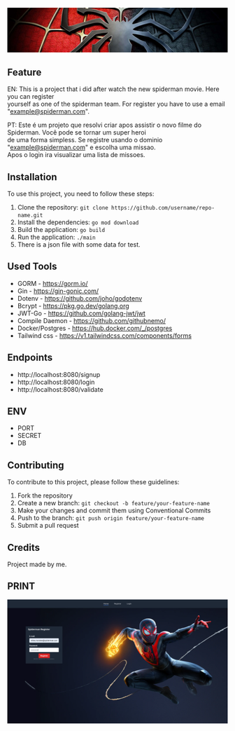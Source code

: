<p align="center">
  <img src="./assets/logo.jpg" alt="Spider readme">
</p>

## Feature 
EN:
This is a project that i did after watch the new spiderman movie. Here you can register <br/>
yourself as one of the spiderman team. For register you have to use a email "example@spiderman.com". <br/>

PT: Este é um projeto que resolvi criar apos assistir o novo filme do Spiderman. Você pode se tornar um super heroi <br/>
de uma forma simpless. Se registre usando o dominio "example@spiderman.com" e escolha uma missao. <br/> 
Apos o login ira visualizar uma lista de missoes.

## Installation

To use this project, you need to follow these steps:

1. Clone the repository: `git clone https://github.com/username/repo-name.git`
2. Install the dependencies: `go mod download`
3. Build the application: `go build`
4. Run the application: `./main`
5. There is a json file with some data for test.

## Used Tools
- GORM - https://gorm.io/
- Gin - https://gin-gonic.com/
- Dotenv - https://github.com/joho/godotenv
- Bcrypt - https://pkg.go.dev/golang.org
- JWT-Go - https://github.com/golang-jwt/jwt
- Compile Daemon - https://github.com/githubnemo/
- Docker/Postgres - https://hub.docker.com/_/postgres
- Tailwind css - https://v1.tailwindcss.com/components/forms

## Endpoints 
- http://localhost:8080/signup
- http://localhost:8080/login
- http://localhost:8080/validate

## ENV
- PORT
- SECRET
- DB
## Contributing

To contribute to this project, please follow these guidelines:

1. Fork the repository
2. Create a new branch: `git checkout -b feature/your-feature-name`
3. Make your changes and commit them using Conventional Commits
4. Push to the branch: `git push origin feature/your-feature-name`
5. Submit a pull request

## Credits 

Project made by me.
## PRINT
<p align="center">
  <img src="./assets/print.png" alt="Spider readme">
</p>
